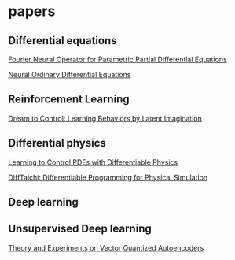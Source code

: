 # papers

## Differential equations

[Fourier Neural Operator for Parametric Partial Differential Equations](https://arxiv.org/abs/2010.08895)

[Neural Ordinary Differential Equations](https://arxiv.org/abs/1806.07366)

## Reinforcement Learning

[Dream to Control: Learning Behaviors by Latent Imagination](https://arxiv.org/abs/1912.01603)

## Differential physics

[Learning to Control PDEs with Differentiable Physics](https://arxiv.org/abs/2001.07457)

[DiffTaichi: Differentiable Programming for Physical Simulation](https://arxiv.org/abs/1910.00935)

## Deep learning

## Unsupervised Deep learning

[Theory and Experiments on Vector Quantized Autoencoders](https://arxiv.org/abs/1805.11063)
[]()
[]()
[]()
[]()

